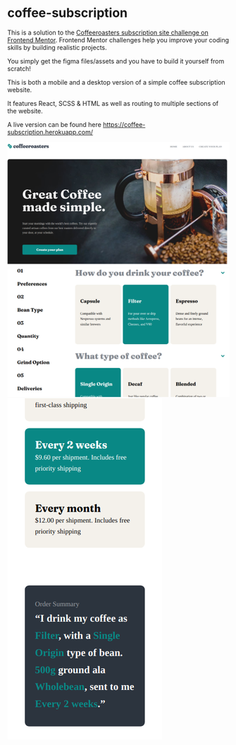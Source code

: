 # coffee-subscription

This is a solution to the [Coffeeroasters subscription site challenge on Frontend Mentor](https://www.frontendmentor.io/challenges/coffeeroasters-subscription-site-5Fc26HVY6). Frontend Mentor challenges help you improve your coding skills by building realistic projects.

You simply get the figma files/assets and you have to build it yourself from scratch!

This is both a mobile and a desktop version of a simple coffee subscription website.

It features React, SCSS & HTML as well as routing to multiple sections of the website.

A live version can be found here https://coffee-subscription.herokuapp.com/

![landingpagescreenshotexample](/coffeeHeroScreenshot.png)
![landingpagescreenshotexample](/coffeeProcess.png)
![mobileScreenshot](/mobileCoffee.png)
